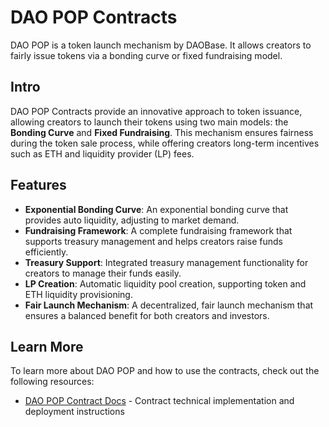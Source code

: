 # DAO POP Contracts

DAO POP is a token launch mechanism by DAOBase. It allows creators to fairly issue tokens via a bonding curve or fixed fundraising model.

## Intro

DAO POP Contracts provide an innovative approach to token issuance, allowing creators to launch their tokens using two main models: the **Bonding Curve** and **Fixed Fundraising**. This mechanism ensures fairness during the token sale process, while offering creators long-term incentives such as ETH and liquidity provider (LP) fees.

## Features

- **Exponential Bonding Curve**: An exponential bonding curve that provides auto liquidity, adjusting to market demand.
- **Fundraising Framework**: A complete fundraising framework that supports treasury management and helps creators raise funds efficiently.
- **Treasury Support**: Integrated treasury management functionality for creators to manage their funds easily.
- **LP Creation**: Automatic liquidity pool creation, supporting token and ETH liquidity provisioning.
- **Fair Launch Mechanism**: A decentralized, fair launch mechanism that ensures a balanced benefit for both creators and investors.

## Learn More

To learn more about DAO POP and how to use the contracts, check out the following resources:
- [DAO POP Contract Docs](https://example.com/contracts) - Contract technical implementation and deployment instructions
